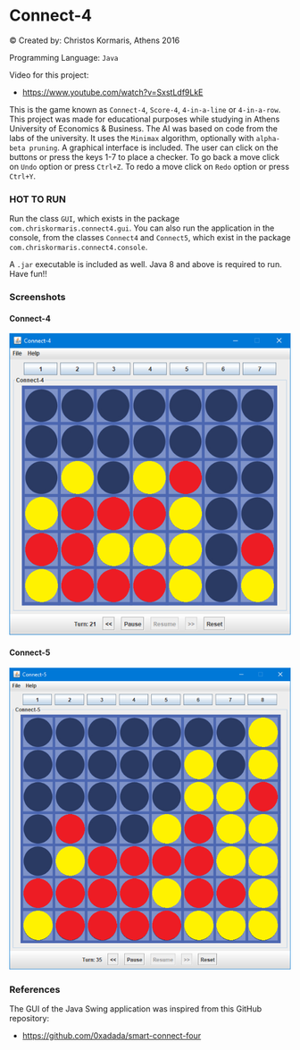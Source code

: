 # Connect-4 #

© Created by: Christos Kormaris, Athens 2016

Programming Language: `Java`

Video for this project:
- https://www.youtube.com/watch?v=SxstLdf9LkE

This is the game known as `Connect-4`, `Score-4`, `4-in-a-line` or `4-in-a-row`.
This project was made for educational purposes while studying in Athens University of Economics & Business.
The AI was based on code from the labs of the university.
It uses the `Minimax` algorithm, optionally with `alpha-beta pruning`.
A graphical interface is included.
The user can click on the buttons or press the keys 1-7 to place a checker.
To go back a move click on `Undo` option or press `Ctrl+Z`.
To redo a move click on `Redo` option or press `Ctrl+Y`.

### HOT TO RUN

Run the class `GUI`, which exists in the package `com.chriskormaris.connect4.gui`.
You can also run the application in the console, from the classes `Connect4` and `Connect5`,
which exist in the package `com.chriskormaris.connect4.console`.

A `.jar` executable is included as well.
Java 8 and above is required to run. Have fun!!


### Screenshots

#### Connect-4
![connect-4](/screenshots/connect-4_cross-platform-style.png)

#### Connect-5
![connect-5](/screenshots/connect-5_cross-platform-style.png)

### References
The GUI of the Java Swing application was inspired from this GitHub repository:
- https://github.com/0xadada/smart-connect-four
